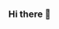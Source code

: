 ### Hi there 👋

<!--
**S7K7LOVER/S7K7LOVER** is a ✨ _special_ ✨ repository because its `README.md` (this file) appears on your GitHub profile.

Here are some ideas to get you started:

- 🔭 I’m currently working on ...HACKING
- 🌱 I’m currently learning ...HACKING
- 👯 I’m looking to collaborate on ...MY ❤
- 🤔 I’m looking for help with ...NO ONE
- 💬 Ask me about ...no
- 📫 How to reach me: ...email
- 😄 Pronouns: ...
- ⚡ Fun fact: ...I AM IN LOVE
-->
